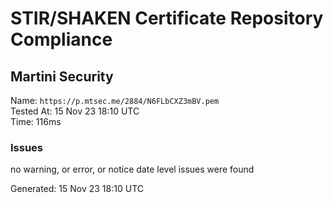 # STIR/SHAKEN Certificate Repository Compliance

## Martini Security

Name: `https://p.mtsec.me/2884/N6FLbCXZ3mBV.pem`\
Tested At: 15 Nov 23 18:10 UTC\
Time: 116ms

### Issues

no warning, or error, or notice date level issues were found

Generated: 15 Nov 23 18:10 UTC